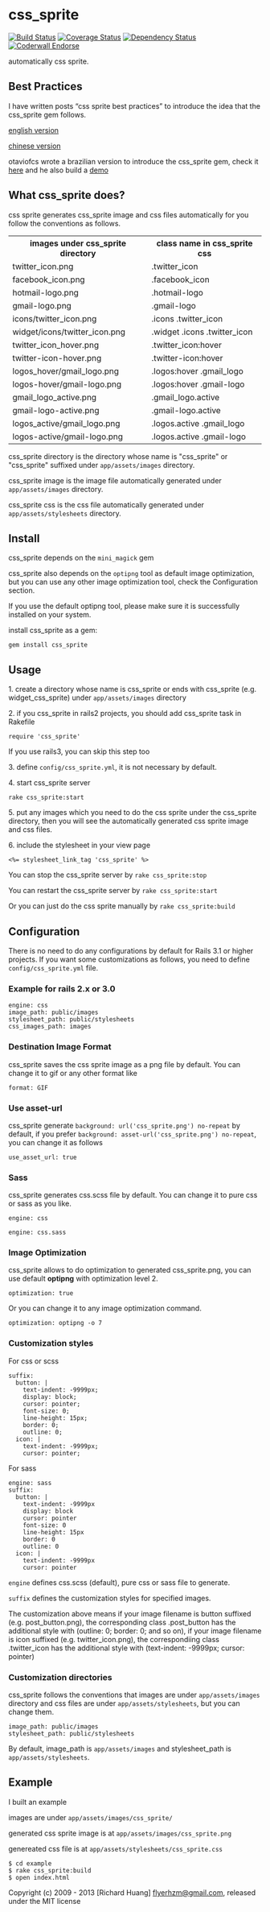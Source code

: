 # css_sprite

[![Build Status](https://secure.travis-ci.org/flyerhzm/css_sprite.png)](http://travis-ci.org/flyerhzm/css_sprite)
[![Coverage Status](https://coveralls.io/repos/flyerhzm/css_sprite/badge.png?branch=master)](https://coveralls.io/r/flyerhzm/css_sprite)
[![Dependency Status](https://gemnasium.com/flyerhzm/css_sprite.png)](https://gemnasium.com/flyerhzm/css_sprite)
[![Coderwall Endorse](http://api.coderwall.com/flyerhzm/endorsecount.png)](http://coderwall.com/flyerhzm)

automatically css sprite.

## Best Practices

I have written posts “css sprite best practices” to introduce the idea that the css_sprite gem follows.

[english version](http://huangzhimin.com/2010/04/03/css-sprite-best-practices-english-version)

[chinese version](http://huangzhimin.com/2010/04/02/css-sprite-best-practices-chinese-version)

otaviofcs wrote a brazilian version to introduce the css_sprite gem,
check it [here](http://blog.riopro.com.br/2010/04/22/acabaram-as-desculpas-para-nao-usar-css-sprite-na-sua-aplicacao/)
and he also build a [demo](http://github.com/riopro/css_sprite_demo)

## What css_sprite does?

css sprite generates css_sprite image and css files automatically for you follow the conventions as follows.

<table>
  <tr><th>images under css_sprite directory</th><th>class name in css_sprite css</th></tr>
  <tr><td>twitter_icon.png</td><td>.twitter_icon</td></tr>
  <tr><td>facebook_icon.png</td><td>.facebook_icon</td></tr>
  <tr><td>hotmail-logo.png</td><td>.hotmail-logo</td></tr>
  <tr><td>gmail-logo.png</td><td>.gmail-logo</td></tr>
  <tr><td>icons/twitter_icon.png</td><td>.icons .twitter_icon</td></tr>
  <tr><td>widget/icons/twitter_icon.png</td><td>.widget .icons .twitter_icon</td></tr>
  <tr><td>twitter_icon_hover.png</td><td>.twitter_icon:hover</td></tr>
  <tr><td>twitter-icon-hover.png</td><td>.twitter-icon:hover</td></tr>
  <tr><td>logos_hover/gmail_logo.png</td><td>.logos:hover .gmail_logo</td></tr>
  <tr><td>logos-hover/gmail-logo.png</td><td>.logos:hover .gmail-logo</td></tr>
  <tr><td>gmail_logo_active.png</td><td>.gmail_logo.active</td></tr>
  <tr><td>gmail-logo-active.png</td><td>.gmail-logo.active</td></tr>
  <tr><td>logos_active/gmail_logo.png</td><td>.logos.active .gmail_logo</td></tr>
  <tr><td>logos-active/gmail-logo.png</td><td>.logos.active .gmail-logo</td></tr>
</table>

css_sprite directory is the directory whose name is "css_sprite" or
"css_sprite" suffixed under `app/assets/images` directory.

css_sprite image is the image file automatically generated under
`app/assets/images` directory.

css_sprite css is the css file automatically generated under
`app/assets/stylesheets` directory.


## Install

css_sprite depends on the `mini_magick` gem

css_sprite also depends on the `optipng` tool as default image optimization, but you can use any other image optimization tool, check the Configuration section.

If you use the default optipng tool, please make sure it is successfully installed on your system.

install css_sprite as a gem:

    gem install css_sprite

## Usage

1\. create a directory whose name is css_sprite or ends with css_sprite (e.g. widget_css_sprite) under `app/assets/images` directory

2\. if you css_sprite in rails2 projects, you should add css_sprite task in Rakefile

    require 'css_sprite'

If you use rails3, you can skip this step too

3\. define `config/css_sprite.yml`, it is not necessary by default.

4\. start css_sprite server

    rake css_sprite:start

5\. put any images which you need to do the css sprite under the css_sprite directory, then you will see the automatically generated css sprite image and css files.

6\. include the stylesheet in your view page

    <%= stylesheet_link_tag 'css_sprite' %>

You can stop the css_sprite server by `rake css_sprite:stop`

You can restart the css_sprite server by `rake css_sprite:start`

Or you can just do the css sprite manually by `rake css_sprite:build`

## Configuration

There is no need to do any configurations by default for Rails 3.1 or higher projects. If you want some customizations as follows, you need to define `config/css_sprite.yml` file.

### Example for rails 2.x or 3.0

    engine: css
    image_path: public/images
    stylesheet_path: public/stylesheets
    css_images_path: images

### Destination Image Format

css_sprite saves the css sprite image as a png file by default. You can change it to gif or any other format like

    format: GIF

### Use asset-url

css_sprite generate `background: url('css_sprite.png') no-repeat` by default, if you prefer `background: asset-url('css_sprite.png') no-repeat`, you can change it as follows

    use_asset_url: true

### Sass

css_sprite generates css.scss file by default. You can change it to pure css or sass as you like.

    engine: css

    engine: css.sass

### Image Optimization

css_sprite allows to do optimization to generated css_sprite.png, you can use default **optipng** with optimization level 2.

    optimization: true

Or you can change it to any image optimization command.

    optimization: optipng -o 7

### Customization styles

For css or scss

    suffix:
      button: |
        text-indent: -9999px;
        display: block;
        cursor: pointer;
        font-size: 0;
        line-height: 15px;
        border: 0;
        outline: 0;
      icon: |
        text-indent: -9999px;
        cursor: pointer;

For sass

    engine: sass
    suffix:
      button: |
        text-indent: -9999px
        display: block
        cursor: pointer
        font-size: 0
        line-height: 15px
        border: 0
        outline: 0
      icon: |
        text-indent: -9999px
        cursor: pointer

`engine` defines css.scss (default), pure css or sass file to generate.

`suffix` defines the customization styles for specified images.

The customization above means if your image filename is button suffixed (e.g. post_button.png), the corresponding class .post_button has the additional style with (outline: 0; border: 0; and so on),
if your image filename is icon suffixed (e.g. twitter_icon.png), the correspondiing class .twitter_icon has the additional style with (text-indent: -9999px; cursor: pointer)

### Customization directories

css_sprite follows the conventions that images are under
`app/assets/images` directory and css files are under
`app/assets/stylesheets`, but you can change them.

    image_path: public/images
    stylesheet_path: public/stylesheets

By default, image_path is `app/assets/images` and stylesheet_path is
`app/assets/stylesheets`.

## Example

I built an example

images are under `app/assets/images/css_sprite/`

generated css sprite image is at `app/assets/images/css_sprite.png`

genereated css file is at `app/assets/stylesheets/css_sprite.css`

    $ cd example
    $ rake css_sprite:build
    $ open index.html


Copyright (c) 2009 - 2013 [Richard Huang] flyerhzm@gmail.com, released under the MIT license
